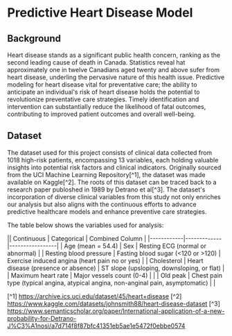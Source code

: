 # Predictive Heart Disease Model

## Background

Heart disease stands as a significant public health concern, ranking as the second leading cause of death in Canada. Statistics reveal hat approximately one in twelve Canadians aged twenty and above sufer from heart disease, underling the pervasive nature of this health issue. Predictive modeling for heart disease vital for preventative care; the ability to anticipate an individual's risk of heart disease holds the potential to revolutionize preventative care strategies. Timely identification and intervention can substantially reduce the likelihood of fatal outcomes, contributing to improved patient outcomes and overall well-being. 

## Dataset 

The dataset used for this project consists of clinical data collected from 1018 high-risk patients, encompassing 13 variables, each holding valuable insights into potential risk factors and clinical indicators. Originally sourced from the UCI Machine Learning Repository[^1], the dataset was made available on Kaggle[^2]. The roots of this dataset can be traced back to a research paper publoshed in 1989 by Detrano et al[^3]. The dataset's incorporation of diverse clinical variables from this study not only enriches our analysis but also aligns with the continuous efforts to advance predictive healthcare models and enhance preventive care strategies.

The table below shows the variables used for analysis:

|| Continuous | Categorical | Combined Column |
|------------|-------------|-----------------|
| Age (mean = 54.4) | Sex | Resting ECG (normal or abnormal) |
| Resting blood pressure | Fasting blood sugar (<120 or >120) | Exercise induced angina (heart pain no or yes) |
| Cholesterol | Heart disease (presence or absence) | ST slope (upsloping, downsloping, or flat) |
| Maximum heart rate | Major vessels count (0-4) |  |
| Old peak | Chest pain type (typical angina, atypical angina, non-anginal pain, asymptomatic) |  |

[^1] https://archive.ics.uci.edu/dataset/45/heart+disease
[^2] https://www.kaggle.com/datasets/johnsmith88/heart-disease-dataset
[^3] https://www.semanticscholar.org/paper/International-application-of-a-new-probability-for-Detrano-J%C3%A1nosi/a7d714f8f87bfc41351eb5ae1e5472f0ebbe0574



